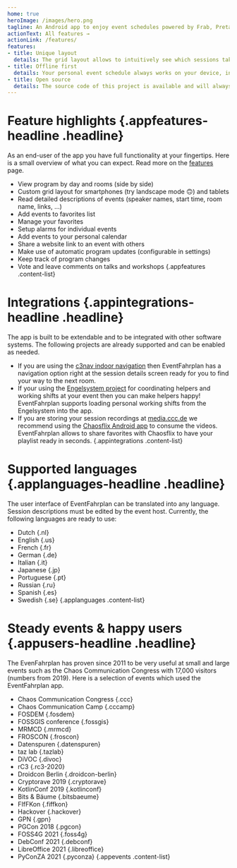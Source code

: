 ```yaml
---
home: true
heroImage: /images/hero.png
tagline: An Android app to enjoy event schedules powered by Frab, Pretalx or Wafer.
actionText: All features →
actionLink: /features/
features:
- title: Unique layout
  details: The grid layout allows to intuitively see which sessions take place in parallel or overlap.
- title: Offline first
  details: Your personal event schedule always works on your device, independent of your connectivity status.
- title: Open source
  details: The source code of this project is available and will always be accessible for you in the future.
---
```


# Feature highlights {.appfeatures-headline .headline}
As an end-user of the app you have full functionality at your fingertips. Here is a small overview of what you can expect. Read more on the [features](features) page.
* View program by day and rooms (side by side)
* Custom grid layout for smartphones (try landscape mode 🙃) and tablets
* Read detailed descriptions of events (speaker names, start time, room name, links, ...)
* Add events to favorites list
* Manage your favorites
* Setup alarms for individual events
* Add events to your personal calendar
* Share a website link to an event with others
* Make use of automatic program updates (configurable in settings)
* Keep track of program changes
* Vote and leave comments on talks and workshops
{.appfeatures .content-list}

# Integrations {.appintegrations-headline .headline}
The app is built to be extendable and to be integrated with other software systems. The following projects are already supported and can be enabled as needed.
* If you are using the [c3nav indoor navigation](https://c3nav.de) then EventFahrplan has a navigation option right at the session details screen ready for you to find your way to the next room.
* If your using the [Engelsystem project](https://engelsystem.de) for coordinating helpers and working shifts at your event then you can make helpers happy! EventFahrplan supports loading personal working shifts from the Engelsystem into the app.
* If you are storing your session recordings at [media.ccc.de](http://media.ccc.de) we recommend using the [Chaosflix Android app](https://github.com/NiciDieNase/chaosflix) to consume the videos. EventFahrplan allows to share favorites with Chaosflix to have your playlist ready in seconds.
{.appintegrations .content-list}

# Supported languages {.applanguages-headline .headline}
The user interface of EventFahrplan can be translated into any language. Session descriptions must be edited by the event host. Currently, the following languages are ready to use:
* Dutch {.nl}
* English {.us}
* French {.fr}
* German {.de}
* Italian {.it}
* Japanese {.jp}
* Portuguese {.pt}
* Russian {.ru}
* Spanish {.es}
* Swedish {.se}
{.applanguages .content-list}

# Steady events & happy users {.appusers-headline .headline}
The EvenFahrplan has proven since 2011 to be very useful at small and large events such as the Chaos Communication Congress with 17,000 visitors (numbers from 2019). Here is a selection of events which used the EventFahrplan app.
* Chaos Communication Congress {.ccc}
* Chaos Communication Camp {.cccamp}
* FOSDEM {.fosdem}
* FOSSGIS conference {.fossgis}
* MRMCD {.mrmcd}
* FROSCON {.froscon}
* Datenspuren {.datenspuren}
* taz lab {.tazlab}
* DiVOC {.divoc}
* rC3 {.rc3-2020}
* Droidcon Berlin {.droidcon-berlin}
* Cryptorave 2019 {.cryptorave}
* KotlinConf 2019 {.kotlinconf}
* Bits & Bäume {.bitsbaeume}
* FIfFKon {.fiffkon}
* Hackover {.hackover}
* GPN {.gpn}
* PGCon 2018 {.pgcon}
* FOSS4G 2021 {.foss4g}
* DebConf 2021 {.debconf}
* LibreOffice 2021 {.libreoffice}
* PyConZA 2021 {.pyconza}
{.appevents .content-list}

<CommonFooter />
